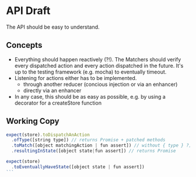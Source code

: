 # API Draft

The API should be easy to understand.

## Concepts

- Everything should happen reactively (?!).
The Matchers should verify every dispatched action and every action dispatched in the future. 
It's up to the testing framework (e.g. mocha) to eventually timeout.
- Listening for actions either has to be implemented. 
  - through another reducer (concious injection or via an enhancer)
  - directly via an enhancer
- In any case, this should be as easy as possible, e.g. by using a decorator for a createStore function

## Working Copy

````js
expect(store).toDispatchAnAction
  .ofType([string type]) // returns Promise + patched methods
  .toMatch([object matchingAction | fun assert]) // without { type } ?; returns Promise + patched methods
  .resultingInState([object state|fun assert]) // returns Promise

expect(store)
  .toEventuallyHaveState([object state | fun assert])
```
